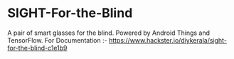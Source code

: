 # SIGHT-For-the-Blind
A pair of smart glasses for the blind. Powered by Android Things and TensorFlow. For Documentation :- https://www.hackster.io/diykerala/sight-for-the-blind-c1e1b9

